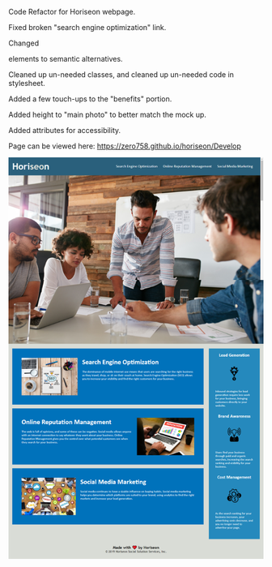 Code Refactor for Horiseon webpage.
 
Fixed broken "search engine optimization" link.

Changed <div> elements to semantic alternatives.

Cleaned up un-needed classes, and cleaned up un-needed code in stylesheet.

Added a few touch-ups to the "benefits" portion.

Added height to "main photo" to better match the mock up.

Added attributes for accessibility.



Page can be viewed here: https://zero758.github.io/horiseon/Develop


![Alt](/Develop/assets/images/Horiseon.png?raw=true) 
